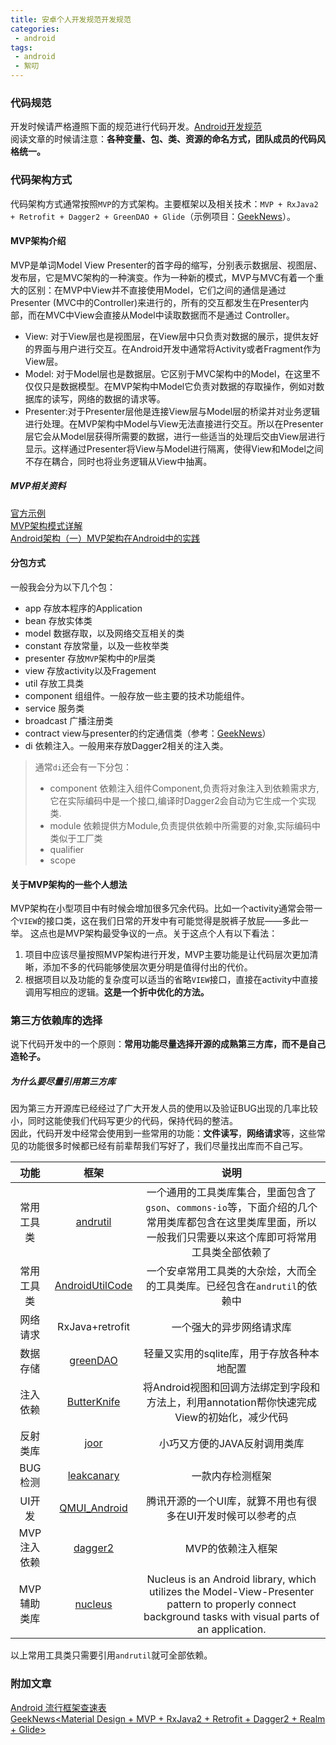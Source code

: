 ```yaml
---
title: 安卓个人开发规范开发规范
categories:
 - android
tags:
 - android
 - 絮叨
---
```


### 代码规范
开发时候请严格遵照下面的规范进行代码开发。[Android开发规范](https://github.com/Blankj/AndroidStandardDevelop#5-%E8%B5%84%E6%BA%90%E6%96%87%E4%BB%B6%E8%A7%84%E8%8C%83)  
阅读文章的时候请注意：**各种变量、包、类、资源的命名方式，团队成员的代码风格统一。**

### 代码架构方式
代码架构方式通常按照`MVP`的方式架构。主要框架以及相关技术：`MVP + RxJava2 + Retrofit + Dagger2 + GreenDAO + Glide`（示例项目：[GeekNews](https://github.com/codeestX/GeekNews)）。
#### MVP架构介绍
MVP是单词Model View Presenter的首字母的缩写，分别表示数据层、视图层、发布层，它是MVC架构的一种演变。作为一种新的模式，MVP与MVC有着一个重大的区别：在MVP中View并不直接使用Model，它们之间的通信是通过Presenter (MVC中的Controller)来进行的，所有的交互都发生在Presenter内部，而在MVC中View会直接从Model中读取数据而不是通过 Controller。
* View: 对于View层也是视图层，在View层中只负责对数据的展示，提供友好的界面与用户进行交互。在Android开发中通常将Activity或者Fragment作为View层。
* Model: 对于Model层也是数据层。它区别于MVC架构中的Model，在这里不仅仅只是数据模型。在MVP架构中Model它负责对数据的存取操作，例如对数据库的读写，网络的数据的请求等。
* Presenter:对于Presenter层他是连接View层与Model层的桥梁并对业务逻辑进行处理。在MVP架构中Model与View无法直接进行交互。所以在Presenter层它会从Model层获得所需要的数据，进行一些适当的处理后交由View层进行显示。这样通过Presenter将View与Model进行隔离，使得View和Model之间不存在耦合，同时也将业务逻辑从View中抽离。

##### MVP相关资料
[官方示例](https://github.com/googlesamples/android-architecture)  
[MVP架构模式详解](https://www.jianshu.com/p/4b754ea48a40)  
[Android架构（一）MVP架构在Android中的实践](http://blog.csdn.net/johnny901114/article/details/54783106)

#### 分包方式
一般我会分为以下几个包：
* app 存放本程序的Application
* bean 存放实体类
* model 数据存取，以及网络交互相关的类
* constant 存放常量，以及一些枚举类
* presenter 存放`MVP`架构中的`P`层类
* view 存放activity以及Fragement
* util 存放工具类
* component 组组件。一般存放一些主要的技术功能组件。
* service 服务类
* broadcast 广播注册类
* contract view与presenter的约定通信类（参考：[GeekNews](https://github.com/codeestX/GeekNews)）
* di 依赖注入。一般用来存放Dagger2相关的注入类。
>通常`di`还会有一下分包：
>* component 依赖注入组件Component,负责将对象注入到依赖需求方,它在实际编码中是一个接口,编译时Dagger2会自动为它生成一个实现类.
>* module 依赖提供方Module,负责提供依赖中所需要的对象,实际编码中类似于工厂类
>* qualifier 
>* scope



#### 关于MVP架构的一些个人想法
MVP架构在小型项目中有时候会增加很多冗余代码。比如一个activity通常会带一个`VIEW`的接口类，这在我们日常的开发中有可能觉得是脱裤子放屁——多此一举。
这点也是MVP架构最受争议的一点。关于这点个人有以下看法：
1. 项目中应该尽量按照MVP架构进行开发，MVP主要功能是让代码层次更加清晰，添加不多的代码能够使层次更分明是值得付出的代价。
2. 根据项目以及功能的复杂度可以适当的省略`VIEW`接口，直接在activity中直接调用写相应的逻辑。**这是一个折中优化的方法。**

### 第三方依赖库的选择
说下代码开发中的一个原则：**常用功能尽量选择开源的成熟第三方库，而不是自己造轮子。**
##### 为什么要尽量引用第三方库
因为第三方开源库已经经过了广大开发人员的使用以及验证BUG出现的几率比较小，同时这能使我们代码写更少的代码，保持代码的整洁。  
因此，代码开发中经常会使用到一些常用的功能：**文件读写**，**网络请求**等，这些常见的功能很多时候都已经有前辈帮我们写好了，我们尽量找出库而不自己写。

|功能|框架|说明|
|:---:|:---:|:---:|
|常用工具类|[andrutil][1001]|一个通用的工具类库集合，里面包含了`gson`、`commons-io`等，下面介绍的几个常用类库都包含在这里类库里面，所以一般我们只需要以来这个库即可将常用工具类全部依赖了|
|常用工具类|[AndroidUtilCode][1002]|一个安卓常用工具类的大杂烩，大而全的工具类库。已经包含在`andrutil`的依赖中|
|网络请求|RxJava+retrofit|一个强大的异步网络请求库|
|数据存储|[greenDAO][1003]|轻量又实用的sqlite库，用于存放各种本地配置|
|注入依赖|[ButterKnife][1007]|将Android视图和回调方法绑定到字段和方法上，利用annotation帮你快速完成View的初始化，减少代码|
|反射类库|[joor][1004]|小巧又方便的JAVA反射调用类库|
|BUG检测|[leakcanary][1006]|一款内存检测框架|
|UI开发|[QMUI_Android][1005]|腾讯开源的一个UI库，就算不用也有很多在UI开发时候可以参考的点|
|MVP注入依赖|[dagger2][1009]|MVP的依赖注入框架|
|MVP辅助类库|[nucleus][1008]|Nucleus is an Android library, which utilizes the Model-View-Presenter pattern to properly connect background tasks with visual parts of an application.|

以上常用工具类只需要引用`andrutil`就可全部依赖。

### 附加文章
[Android 流行框架查速表](https://www.ctolib.com/cheatsheets-Android-ch.html)  
[GeekNews<Material Design + MVP + RxJava2 + Retrofit + Dagger2 + Realm + Glide>](https://github.com/codeestX/GeekNews)


[1001]: https://github.com/kigkrazy/andrutil
[1002]: https://github.com/Blankj/AndroidUtilCode
[1003]: https://github.com/greenrobot/greenDAO
[1004]: https://github.com/jOOQ/jOOR
[1005]: https://github.com/QMUI/QMUI_Android
[1006]: https://github.com/square/leakcanary
[1007]: https://github.com/JakeWharton/butterknife
[1008]: https://github.com/konmik/nucleus
[1009]: https://github.com/google/dagger
